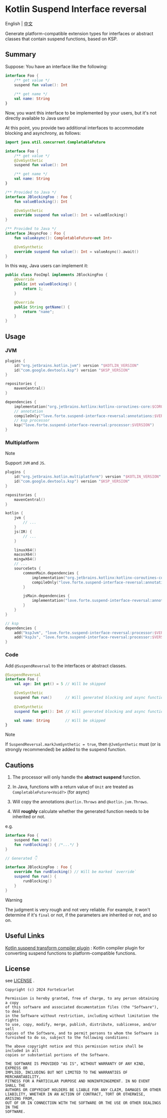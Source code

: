 # Kotlin Suspend Interface reversal

English | [中文](README_CN.md)

Generate platform-compatible extension types for interfaces or abstract classes that contain suspend functions, based on KSP.

## Summary

Suppose: You have an interface like the following:

```kotlin
interface Foo {
    /** get value */
    suspend fun value(): Int
    
    /** get name */
    val name: String
}
```

Now, you want this interface to be implemented by your users, but it's not directly available to Java users!

At this point, you provide two additional interfaces to accommodate blocking and asynchrony, as follows:

```kotlin
import java.util.concurrent.CompletableFuture

interface Foo {
    /** get value */
    @JvmSynthetic
    suspend fun value(): Int

    /** get name */
    val name: String
}

/** Provided to Java */
interface JBlockingFoo : Foo {
    fun valueBlocking(): Int

    @JvmSynthetic
    override suspend fun value(): Int = valueBlocking()
}

/** Provided to Java */
interface JAsyncFoo : Foo {
    fun valueAsync(): CompletableFuture<out Int>

    @JvmSynthetic
    override suspend fun value(): Int = valueAsync().await()
}
```

In this way, Java users can implement it:

```java
public class FooImpl implements JBlockingFoo {
    @Override
    public int valueBlocking() {
        return 1;
    }

    @Override
    public String getName() {
        return "name";
    }
}
```

## Usage

### JVM

```kotlin
plugins {
    id("org.jetbrains.kotlin.jvm") version "$KOTLIN_VERSION"
    id("com.google.devtools.ksp") version "$KSP_VERSION"
}

repositories {
    mavenCentral()
}

dependencies {
    implementation("org.jetbrains.kotlinx:kotlinx-coroutines-core:$COROUTINES_VERSION")
    // annotation
    compileOnly("love.forte.suspend-interface-reversal:annotations:$VERSION")
    // ksp processor
    ksp("love.forte.suspend-interface-reversal:processor:$VERSION")
}
```

### Multiplatform

> [!note] 
> Support `JVM` and `JS`.

```kotlin
plugins {
    id("org.jetbrains.kotlin.multiplatform") version "$KOTLIN_VERSION"
    id("com.google.devtools.ksp") version "$KSP_VERSION"
}

repositories {
    mavenCentral()
}

kotlin {
    jvm {
        // ...
    }
    js(IR) {
        // ...
    }

    linuxX64()
    macosX64()
    mingwX64()
    // ...
    sourceSets {
        commonMain.dependencies {
            implementation("org.jetbrains.kotlinx:kotlinx-coroutines-core:$COROUTINES_VERSION")
            compileOnly("love.forte.suspend-interface-reversal:annotations:$VERSION")
        }

        jsMain.dependencies {
            implementation("love.forte.suspend-interface-reversal:annotations:$VERSION")
        }
    }
}

// ksp
dependencies {
    add("kspJvm", "love.forte.suspend-interface-reversal:processor:$VERSION") // process JVM
    add("kspJs", "love.forte.suspend-interface-reversal:processor:$VERSION")  // process JS
}
```

### Code

Add `@SuspendReversal` to the interfaces or abstract classes.

```kotlin
@SuspendReversal
interface Foo {
    val age: Int get() = 5 // Will be skipped

    @JvmSynthetic
    suspend fun run()      // Will generated blocking and async function
    
    @JvmSynthetic
    suspend fun get(): Int // Will generated blocking and async function

    val name: String       // Will be skipped
}
```

> [!note]
> If `SuspendReversal.markJvmSynthetic = true`, 
> then `@JvmSynthetic` must (or is strongly recommended) be added to the suspend function.


## Cautions

1. The processor will only handle the **abstract suspend** function.

2. In Java, functions with a return value of `Unit` are treated as `CompletableFuture<Void?>` (for async)

3. Will copy the annotations `@kotlin.Throws` and `@kotlin.jvm.Throws`.

4. Will **roughly** calculate whether the generated function needs to be inherited or not.

e.g.
```kotlin
interface Foo {
    suspend fun run()
    fun runBlocking() { /*...*/ }
}

// Generated 👇

interface JBlockingFoo : Foo {
    override fun runBlocking() // Will be marked `override`
    suspend fun run() {
        runBlocking()
    }
}
```

> [!warning]
> The judgment is very rough and not very reliable.
> For example, it won't determine if it's `final` or not, if the parameters are inherited or not, and so on.


## Useful Links

[Kotlin suspend transform compiler plugin](https://github.com/ForteScarlet/kotlin-suspend-transform-compiler-plugin)
: Kotlin compiler plugin for converting suspend functions to platform-compatible functions.


## License

see [LICENSE](LICENSE) .

```text
Copyright (c) 2024 ForteScarlet

Permission is hereby granted, free of charge, to any person obtaining a copy
of this software and associated documentation files (the "Software"), to deal
in the Software without restriction, including without limitation the rights
to use, copy, modify, merge, publish, distribute, sublicense, and/or sell
copies of the Software, and to permit persons to whom the Software is
furnished to do so, subject to the following conditions:

The above copyright notice and this permission notice shall be included in all
copies or substantial portions of the Software.

THE SOFTWARE IS PROVIDED "AS IS", WITHOUT WARRANTY OF ANY KIND, EXPRESS OR
IMPLIED, INCLUDING BUT NOT LIMITED TO THE WARRANTIES OF MERCHANTABILITY,
FITNESS FOR A PARTICULAR PURPOSE AND NONINFRINGEMENT. IN NO EVENT SHALL THE
AUTHORS OR COPYRIGHT HOLDERS BE LIABLE FOR ANY CLAIM, DAMAGES OR OTHER
LIABILITY, WHETHER IN AN ACTION OF CONTRACT, TORT OR OTHERWISE, ARISING FROM,
OUT OF OR IN CONNECTION WITH THE SOFTWARE OR THE USE OR OTHER DEALINGS IN THE
SOFTWARE.
```

